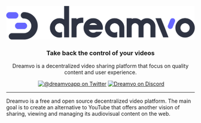 <p align="center">
	<a href="https://dreamvo.com"><img src="./docs/images/logo.png" alt="Dreamvo" width="580"></a>
</p>

<h3 align="center">Take back the control of your videos</h3>

<p align="center">Dreamvo is a decentralized video sharing platform that focus on quality content and user experience.</p>

<p align="center">
    <img src="https://img.shields.io/github/last-commit/dreamvo/documentation.svg" alt="" />
	<a href="https://twitter.com/dreamvoapp" title="@dreamvoapp on Twitter"><img src="https://img.shields.io/badge/twitter-@dreamvoapp-55acee.svg" alt="@dreamvoapp on Twitter"></a>
	<a href="https://discord.gg/EaBzj8Y" title="Dreamvo on Discord"><img src="https://user-images.githubusercontent.com/7288322/34429152-141689f8-ecb9-11e7-8003-b5a10a5fcb29.png" alt="Dreamvo on Discord"></a>
</p>

---

Dreamvo is a free and open source decentralized video platform. The main goal is to create an alternative to YouTube that offers another vision of sharing, viewing and managing its audiovisual content on the web.
